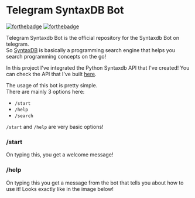 # Telegram SyntaxDB Bot
[![forthebadge](http://forthebadge.com/images/badges/built-with-love.svg)](http://forthebadge.com)
[![forthebadge](http://forthebadge.com/images/badges/made-with-python.svg)](http://forthebadge.com)

Telegram Syntaxdb Bot is the official repository for the Syntaxdb Bot on telegram.<br/>
So [SyntaxDB](https://syntaxdb.com) is basically a programming search engine that helps you search programming concepts on the go! <br/>

In this project I've integrated the Python Syntaxdb API that I've created! You can check the API that I've built [here](https://github.com/rahulkumaran/python-syntaxdb).<br/>

The usage of this bot is pretty simple.<br/>
There are mainly 3 options here:<br/>
- `/start`
- `/help`
- `/search`

`/start` and `/help` are very basic options!<br/>

### /start
On typing this, you get a welcome message!

### /help
On typing this you get a message from the bot that tells you about how to use it! Looks exactly like in the image below!<br>
